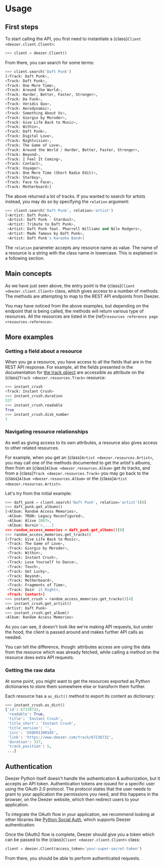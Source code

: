 # Usage

## First steps

To start calling the API, you first need to instantiate a {class}`Client <deezer.client.Client>`:

```python
>>> client = deezer.Client()
```

From there, you can search for some terms:

```python
>>> client.search('Daft Punk')
[<Track: Daft Punk>,
<Track: Daft Punk>,
<Track: One More Time>,
<Track: Around the World>,
<Track: Harder, Better, Faster, Stronger>,
<Track: Da Funk>,
<Track: Veridis Quo>,
<Track: Aerodynamic>,
<Track: Something About Us>,
<Track: Giorgio by Moroder>,
<Track: Give Life Back to Music>,
<Track: Within>,
<Track: Daft Punk>,
<Track: Digital Love>,
<Track: Nightvision>,
<Track: The Game of Love>,
<Track: Around the World / Harder, Better, Faster, Stronger>,
<Track: Beyond>,
<Track: I Feel It Coming>,
<Track: Contact>,
<Track: Voyager>,
<Track: One More Time (Short Radio Edit)>,
<Track: Starboy>,
<Track: Face to Face>,
<Track: Motherboard>]
```

The above returned a lot of tracks. If you wanted to search for artists instead, you may do so by specifying the `relation` argument:

```python
>>> client.search('Daft Punk', relation='artist')
[<Artist: Daft Punk>,
 <Artist: Daft Punk - Stardust>,
 <Artist: Tribute to Daft Punk>,
 <Artist: Daft Punk feat. Pharrell Williams and Nile Rodgers>,
 <Artist: Made famous by Daft Punk>,
 <Artist: Daft Punk's Karaoke Band>]
```

The `relation` parameter accepts any resource name as value. The name of a resource is a string with the class name in lowercase. This is explained in a following section.

## Main concepts

As we have just seen above, the entry point is the {class}`Client <deezer.client.Client>` class, which gives access to a number of methods. The methods are attempting to map to the REST API endpoints from Deezer.

You may have noticed from the above examples, but depending on the endpoint that is being called, the methods will return various type of resources. All the resources are listed in the {ref}`resources reference page <resources-reference>`.

## More examples

### Getting a field about a resource

When you ge a resource, you have access to all the fields that are in the REST API response. For example, all the fields presented in the documentation for [the track object](https://developers.deezer.com/api/track) are accessible as attribute on the {class}`Track <deezer.resources.Track>` resource:

```python
>>> instant_crush
<Track: Instant Crush>
>>> instant_crush.duration
337
>>> instant_crush.readable
True
>>> instant_crush.disk_number
1
```

### Navigating resource relationships

As well as giving access to its own attributes, a resource also gives access to other related resources.

For example, when you get an {class}`Artist <deezer.resources.Artist>`, you may call one of the methods documented to get the artist's albums, then from an {class}`Album <deezer.resources.Album>` get its tracks, and from a {class}`Track <deezer.resources.Track>` you may go back to the {class}`Album <deezer.resources.Album>` or the {class}`Artist <deezer.resources.Artist>`.

Let's try from the initial example:

```python
>>> daft_punk = client.search('Daft Punk', relation='artist')[0]
>>> daft_punk.get_albums()
[<Album: Random Access Memories>,
 <Album: TRON: Legacy Reconfigured>,
 <Album: Alive 2007>,
 <Album: Burnin'>,...]
>>> random_access_memories = daft_punk.get_albums()[0]
>>> random_access_memories.get_tracks()
[<Track: Give Life Back to Music>,
 <Track: The Game of Love>,
 <Track: Giorgio by Moroder>,
 <Track: Within>,
 <Track: Instant Crush>,
 <Track: Lose Yourself to Dance>,
 <Track: Touch>,
 <Track: Get Lucky>,
 <Track: Beyond>,
 <Track: Motherboard>,
 <Track: Fragments of Time>,
 <Track: Doin' it Right>,
 <Track: Contact>]
>>> instant_crush = random_access_memories.get_tracks()[4]
>>> instant_crush.get_artist()
<Artist: Daft Punk>
>>> instant_crush.get_album()
<Album: Random Access Memories>
```

As you can see, it doesn't look like we're making API requests, but under the hood, the client is passed around and makes further API calls as needed.

You can tell the difference, though: attributes access are using the data from the resource which was already fetched, while calling a method on the resource does extra API requests.

### Getting the raw data

At some point, you might want to get the resources exported as Python dictionaries to store them somewhere else or transform them further.

Each resource has a `as_dict()` method to export its content as dictionary:

```python
>>> instant_crush.as_dict()
{'id': 67238732,
 'readable': True,
 'title': 'Instant Crush',
 'title_short': 'Instant Crush',
 'title_version': '',
 'isrc': 'USQX91300105',
 'link': 'https://www.deezer.com/track/67238732',
 'duration': 337,
 'track_position': 5,
 ...}
```

## Authentication

Deezer Python itself doesn't handle the authentication & authorization, but it accepts an API token. Authentication tokens are issued for a specific user using the OAuth 2.0 protocol. The protocol states that the user needs to grant to your application the permissions you need, and this happens in the browser, on the Deezer website, which then redirect users to your application.

To integrate the OAuth flow in your application, we recommend looking at other libraries like [Python Social Auth](https://github.com/python-social-auth), which supports Deezer authentication.

Once the OAuth2 flow is complete, Deezer should give you a token which can be passed to the {class}`Client <deezer.client.Client>` class:

```python
client = deezer.Client(access_token='your-super-secret-token')
```

From there, you should be able to perform authenticated requests.
